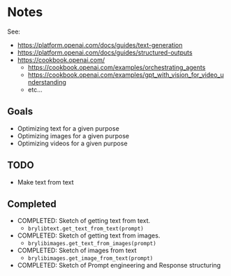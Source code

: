 # Notes

See:
  * https://platform.openai.com/docs/guides/text-generation
  * https://platform.openai.com/docs/guides/structured-outputs
  * https://cookbook.openai.com/
    * https://cookbook.openai.com/examples/orchestrating_agents
    * https://cookbook.openai.com/examples/gpt_with_vision_for_video_understanding
    * etc...

## Goals

* Optimizing text for a given purpose
* Optimizing images for a given purpose
* Optimizing videos for a given purpose

## TODO 

* Make text from text

## Completed

* COMPLETED: Sketch of getting text from text.
  * `brylibtext.get_text_from_text(prompt)`
* COMPLETED: Sketch of getting text from images.
  * `brylibimages.get_text_from_images(prompt)`
* COMPLETED: Sketch of images from text
  * `brylibimages.get_image_from_text(prompt)`
* COMPLETED: Sketch of Prompt engineering and Response structuring